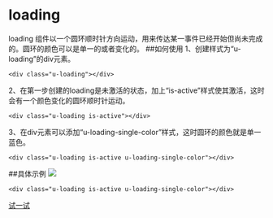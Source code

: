 # loading
loading 组件以一个圆环顺时针方向运动，用来传达某一事件已经开始但尚未完成的。圆环的颜色可以是单一的或者变化的。
##如何使用
1、创建样式为“u-loading”的div元素。

	<div class="u-loading"></div>
2、在第一步创建的loading是未激活的状态，加上“is-active”样式使其激活，这时会有一个颜色变化的圆环顺时针运动。

	<div class="u-loading is-active"></div>

3、在div元素可以添加“u-loading-single-color”样式，这时圆环的颜色就是单一蓝色。

	<div class="u-loading is-active u-loading-single-color"></div>

##具体示例
![](../../static/img/plugins/loading.png)

	<div class="u-loading is-active u-loading-single-color"></div>



[试一试](http://iuap.yonyou.com/fe/demo/#/demos/ui/loading "试一试")











